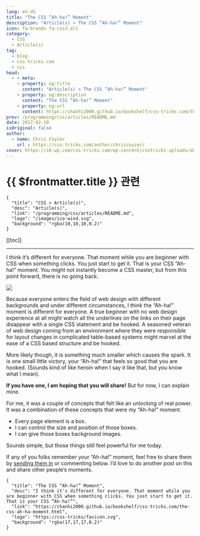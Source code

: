 ```yaml
---
lang: en-US
title: "The CSS “Ah-ha!” Moment"
description: "Article(s) > The CSS “Ah-ha!” Moment"
icon: fa-brands fa-css3-alt
category:
  - CSS
  - Article(s)
tag:
  - blog
  - css-tricks.com
  - css
head:
  - - meta:
    - property: og:title
      content: "Article(s) > The CSS “Ah-ha!” Moment"
    - property: og:description
      content: "The CSS “Ah-ha!” Moment"
    - property: og:url
      content: https://chanhi2000.github.io/bookshelf/css-tricks.com/the-css-ah-ha-moment.html
prev: /programming/css/articles/README.md
date: 2017-02-10
isOriginal: false
author:
  - name: Chris Coyier
    url : https://css-tricks.com/author/chriscoyier/
cover: https://i0.wp.com/css-tricks.com/wp-content/csstricks-uploads/ah-ha-moment.jpg
---
```


# {{ $frontmatter.title }} 관련

```component VPCard
{
  "title": "CSS > Article(s)",
  "desc": "Article(s)",
  "link": "/programming/css/articles/README.md",
  "logo": "/images/ico-wind.svg",
  "background": "rgba(10,10,10,0.2)"
}
```

[[toc]]

---

<SiteInfo
  name="The CSS “Ah-ha!” Moment"
  desc="I think it's different for everyone. That moment while you are beginner with CSS when something clicks. You just start to get it. That is your CSS ”Ah-ha!”"
  url="https://css-tricks.com/the-css-ah-h”-moment"
  logo="https://css-tricks/favicon.svg"
  preview="https://i0.wp.com/css-tricks.com/wp-content/csstricks-uploads/ah-ha-moment.jpg"/>

I think it’s different for everyone. That moment while you are beginner with CSS when something clicks. You just start to get it. That is your CSS “Ah-ha!” moment. You might not instantly become a CSS master, but from this point forward, there is no going back.

![](https://i0.wp.com/css-tricks.com/wp-content/csstricks-uploads/ah-ha-moment.jpg?resize=570%2C175)

Because everyone enters the field of web design with different backgrounds and under different circumstances, I think the “Ah-ha!” moment is different for everyone. A true beginner with no web design experience at all might watch all the underlines on the links on their page disappear with a single CSS statement and be hooked. A seasoned veteran of web design coming from an environment where they were responsible for layout changes in complicated table-based systems might marvel at the ease of a CSS based structure and be hooked.

More likely though, it is something much smaller which causes the spark. It is one small little victory, your “Ah-ha!” that feels so good that you are hooked. (Sounds kind of like heroin when I say it like that, but you know what I mean).

**If you have one, I am hoping that you will share!** But for now, I can explain mine.

For me, it was a couple of concepts that felt like an unlocking of real power. It was a combination of these concepts that were my “Ah-ha!” moment.

- Every page element is a box.
- I can control the size and position of those boxes.
- I can give those boxes background images.

Sounds simple, but those things still feel powerful for me today.

If any of you folks remember your “Ah-ha!” moment, feel free to share them by [<FontIcon icon="iconfont icon-css-tricks"/>sending them in](https://css-tricks.com/contact/) or commenting below. I’d love to do another post on this and share other people’s moments.

<!-- TODO: add ARTICLE CARD -->
```component VPCard
{
  "title": "The CSS “Ah-ha!” Moment",
  "desc": "I think it's different for everyone. That moment while you are beginner with CSS when something clicks. You just start to get it. That is your CSS ”Ah-ha!”",
  "link": "https://chanhi2000.github.io/bookshelf/css-tricks.com/the-css-ah-ha-moment.html",
  "logo": "https://css-tricks/favicon.svg",
  "background": "rgba(17,17,17,0.2)"
}
```
